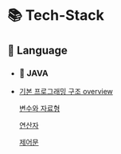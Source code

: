 # :books: Tech-Stack

## :orange_book:   Language
- ### :ledger: JAVA
- [기본 프로그래밍 구조 overview](https://github.com/LeeJin0527/Tech_Stack/blob/main/%EA%B8%B0%EB%B3%B8%20%ED%94%84%EB%A1%9C%EA%B7%B8%EB%9E%98%EB%B0%8D%20%EA%B5%AC%EC%A1%B0/Overview.md)

    [변수와 자료형](https://github.com/LeeJin0527/Tech_Stack/blob/main/%EA%B8%B0%EB%B3%B8%20%ED%94%84%EB%A1%9C%EA%B7%B8%EB%9E%98%EB%B0%8D%20%EA%B5%AC%EC%A1%B0/%EB%B3%80%EC%88%98%EC%99%80%20%EC%9E%90%EB%A3%8C%ED%98%95.md)

    [연산자](https://github.com/LeeJin0527/Tech_Stack/blob/main/%EA%B8%B0%EB%B3%B8%20%ED%94%84%EB%A1%9C%EA%B7%B8%EB%9E%98%EB%B0%8D%20%EA%B5%AC%EC%A1%B0/%EC%97%B0%EC%82%B0%EC%9E%90.md)
    
    [제어문](https://github.com/LeeJin0527/Tech_Stack/blob/main/%EA%B8%B0%EB%B3%B8%20%ED%94%84%EB%A1%9C%EA%B7%B8%EB%9E%98%EB%B0%8D%20%EA%B5%AC%EC%A1%B0/%EC%A0%9C%EC%96%B4%EB%AC%B8.md)
